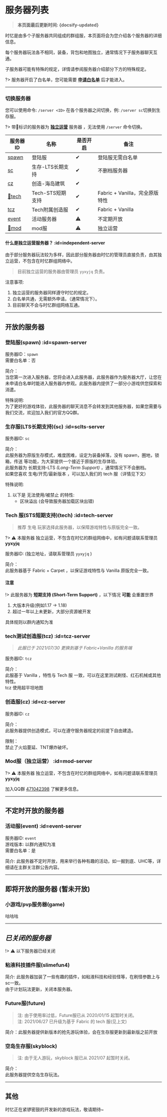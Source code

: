 # 服务器列表

> **本页面最后更新时间: {docsify-updated}**

时忆是由多个子服务器共同组成的群组服，本页面将会为您介绍各个服务器的详细信息。

每个服务器玩法各不相同，装备，背包和地图独立，通常情况下子服务器聊天互通。

子服务器可能有特殊的规定，详情请参阅服务器介绍部分下方的特殊规定。

?> 服务器开启了白名单，您可能需要 [**申请白名单**](/zh-CN/join/whitelist.md) 后才能进入。

-----

### 切换服务器

您可以使用命令:  ``/server <ID>`` 在各个服务器之间切换，例: ``/server sc``切换到生存服。  

?> 带💠标识的服务器为 <span class="nw-explain" title="例如，服务器为 1.16.4 版本，则你只能使用 1.16.4 客户端"> **[独立运营](#independent-server)** </span>  服务器 ，无法使用 ``/server`` 命令切换。

服务器ID | 名称 | 是否开启 | 备注
---|---|---|---
[spawn](#spawn-server) | 登陆服 | ✔ | 登陆服无需白名单
[sc](#sclts-server) | 生存-LTS长期支持  | ✔ | 不删档服务器
[cz](#cz-server) | 创造-海岛建筑  | ✔ | 
[💠tech](#tech-server) | Tech-STS短期支持 | ✔  | Fabric + Vanilla，完全原版特性
[tcz](#tcz-server) | Tech附属创造服 | ✔  | Fabric + Vanilla
[event](#event-server) | 活动服务器  | ⚠ | 不定期开放
[💠mod](#mod-server) | mod服 |  ⚠ | 独立运营


#### 什么是独立运营服务器？  :id=independent-server

由于部分服务器玩法较为多样，因此部分服务器由时忆的管理员直接负责，由其独立运营，不包含在时忆群组网络中。

> 目前独立运营的服务器由管理员 ``yyxyjq`` 负责。

注意事项: 
1. 独立运营的服务器同样遵守时忆的规定。
2. 白名单共通，无需额外申请。（通常情况下）。
3. 目前聊天不会与时忆群组网络互通。

-----

## 开放的服务器 

### 登陆服(spawn)  :id=spawn-server

服务器ID：``spawn``  
需要白名单：否  

简介：  
当您第一次进入服务器，您将会进入此服务器，此服务器作为服务器大厅，让您在未申请白名单时能进入服务器内参观。此服务器内提供了一部分小游戏供您探索和消遣。

特殊说明:  
为了更好的游戏体验，此服务器的聊天消息不会转发到其他服务器，如果您需要与我们交流，欢迎加入我们的官方QQ群。

### 生存服(LTS长期支持)(sc) :id=sclts-server

服务器ID: ``sc``  

简介：  
此服务器为原版生存模式，难度困难，设定为装备掉落，没有 spawn，圈地，锁箱，传送 等功能，为大家提供一个接近于原版的生存体验。  
此服务器为 长期支持-LTS *(Long-Term Support)*  ，通常情况下不会删档。  
如果您喜欢 生电/开荒/最新版本 ，可以加入我们的 tech 服（详情见下文）

特殊说明:

1. 以下是 无法使用/被禁止 的特性:
    - 区块溢出 (会导致服务器加载区块出错)

### Tech 服(STS短期支持)(tech) :id=tech-server

> 推荐 生电 玩家选择此服务器，以保障游戏特性与原版完全一致。

?> ⚠ 本服务器 独立运营，不包含在时忆的群组网络中，如有问题请联系管理员 **yyxyjq**

服务器ID: (独立地址，请联系管理员 ``yyxyjq`` )  

简介：  
此服务器基于 Fabric + Carpet ，以保证游戏特性与 Vanilla 原版完全一致。

#### 注意

!> 此服务器为 **短期支持 (Short-Term Support)** ，以下情况 **可能** 会重置世界

1. 大版本升级(例如1.17 -> 1.18)
2. 超过一年以上未更新，大部分资源被开发

具体规则以群内通知为准

### tech测试创造服(tcz) :id=tcz-server

> *此服已于 2021/07/30 更换到基于 Fabric+Vanilla 的服务端*

服务器ID: ``tcz``  

简介：  
此服基于 Vanilla ，特性与 Tech 服 一致，可以在这里测试刷怪、红石机械或其他特性。  
tcz 使用超平坦地图


### 创造服(cz) :id=cz-server

服务器ID: ``cz``  

简介：  
此服务器提供创造模式，可以在遵守服务器规定的前提下自由建造。  

限制：  
禁止了火焰蔓延、TNT爆炸破坏。


### Mod服（独立运营） :id=mod-server

?> ⚠ 本服务器 独立运营，不包含在时忆的群组网络中，如有问题请联系管理员 **yyxyjq**

加入QQ群 [471042398](https://jq.qq.com/?_wv=1027&k=5Eghuls) 了解更多信息。

-----

## 不定时开放的服务器

### 活动服(event)  :id=event-server

服务器ID: ``event``  
游戏版本: 以群内通知为准  
需要白名单：是  

简介:
此服务器不定时开放，用来举行各种有趣的活动，如一掘到底、UHC等，详细请在主群关注群公告内容。

-----

## 即将开放的服务器 (暂未开放)

### 小游戏/pvp服务器(game)

咕咕咕

-----

## *已关闭的服务器*

!> ⚠ 以下服务器已经关闭

### 粘液科技插件服(slimefun4)

简介:
此服务器加装了一些有趣的插件，如粘液科技和经验怪等，在刷怪参数上与sc一致。  
由于计划玩法更新，关闭本服务器。  

### Future服(future)

> 注: 由于使用率过低，Future服已从 2020/01/15 起暂时关闭。  
> 注: 2021/06/27 已升级为基于 Fabric 的 tech 服(见上文)

简介：此服务器提供新版本的抢先游玩体验，会在生存服更新到最新版之前开放


### 空岛生存服(skyblock)

> 注: 由于无人游玩，skyblock 服已从 2021/07 起暂时关闭。  

简介：  
此服务器提供空岛生存玩法。

-----

## 其他
时忆正在紧锣密鼓的开发新的游戏玩法，敬请期待~
